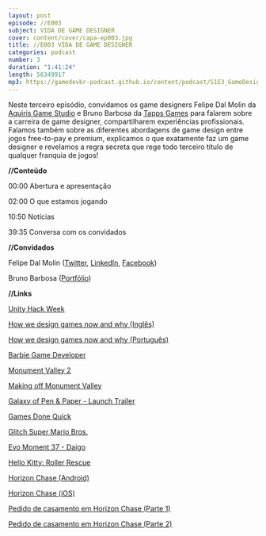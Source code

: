 ```yaml
---
layout: post
episode: //E003
subject: VIDA DE GAME DESIGNER
cover: content/cover/capa-ep003.jpg
title: //E003 VIDA DE GAME DESIGNER
categories: podcast
number: 3
duration: "1:41:24"
length: 56349917
mp3: https://gamedevbr-podcast.github.io/content/podcast/S1E3_GameDesign.mp3
---
```


Neste terceiro episódio, convidamos os game designers Felipe Dal Molin da <a href="http://www.aquiris.com.br" target="_blank">Aquiris Game Studio</a> e Bruno Barbosa da <a href="http://tappsgames.com" target="_blank">Tapps Games</a> para falarem sobre a carreira de game designer, compartilharem experiências profissionais. Falamos também sobre as diferentes abordagens de game design entre jogos free-to-pay e premium, explicamos o que exatamente faz um game designer e revelamos a regra secreta que rege todo terceiro título de qualquer franquia de jogos!

**//Conteúdo**

00:00 Abertura e apresentação

02:00 O que estamos jogando

10:50 Notícias

39:35 Conversa com os convidados

**//Convidados**

Felipe Dal Molin (<a href="https://twitter.com/Lipedal" target="_blank">Twitter</a>, <a href="https://www.linkedin.com/in/lipedal" target="_blank">LinkedIn</a>, <a href="https://www.facebook.com/playluderia" target="_blank">Facebook</a>)

Bruno Barbosa (<a href="http://cargocollective.com/bbarbosa" target="_blank">Portfólio</a>)

**//Links**

<a href="https://blogs.unity3d.com/pt/2016/05/25/unity-at-hack-week-11/" target="_blank">Unity Hack Week</a>

<a href="https://goo.gl/XqTTPB" target="_blank">How we design games now and why (Inglês)</a>

<a href="https://goo.gl/mQTnOS" target="_blank">How we design games now and why (Português)</a>

<a href="https://goo.gl/wdcltF/" target="_blank">Barbie Game Developer</a>

<a href="https://www.youtube.com/watch?v=48tYRgj18IU" target="_blank">Monument Valley 2</a>

<a href="https://www.youtube.com/watch?v=mCCC9hQm6MM" target="_blank">Making off Monument Valley</a>

<a href="https://www.youtube.com/watch?v=iVHu86_eZsc" target="_blank">Galaxy of Pen & Paper - Launch Trailer</a>

<a href="https://gamesdonequick.com/" target="_blank">Games Done Quick</a>

<a href="https://www.youtube.com/watch?v=14wqBA5Q1yc" target="_blank">Glitch Super Mario Bros.</a>

<a href="https://www.youtube.com/watch?v=klaWV-szmnY" target="_blank">Evo Moment 37 - Daigo </a>

<a href="https://www.youtube.com/watch?v=SRp_XLUxWM4" target="_blank">Hello Kitty: Roller Rescue</a>

<a href="https://play.google.com/store/apps/details?id=com.aquiris.horizonchase&hl=pt" target="_blank">Horizon Chase (Android)</a>

<a href="https://itunes.apple.com/br/app/horizon-chase-world-tour/id991018252?mt=8" target="_blank">Horizon Chase (iOS)</a>

<a href="https://www.youtube.com/watch?v=-5JbddEC2aE" target="_blank">Pedido de casamento em Horizon Chase (Parte 1)</a>

<a href="https://www.youtube.com/watch?v=YCMsAANWkog" target="_blank">Pedido de casamento em Horizon Chase (Parte 2)</a>
